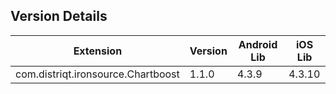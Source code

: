 ## Version Details

| Extension | Version | Android Lib | iOS Lib |
| --- | --- | --- | --- |
| com.distriqt.ironsource.Chartboost | 1.1.0 | 4.3.9 | 4.3.10 |
